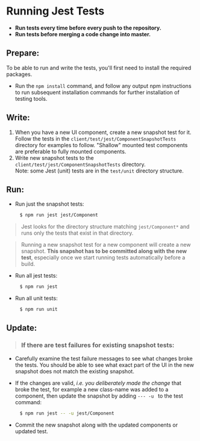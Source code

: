 # Running Jest Tests

* **Run tests every time before every push to the repository.**
* **Run tests before merging a code change into master.**

## Prepare:

To be able to run and write the tests, you'll first need to install the required packages.  

* Run the ```npm install``` command, and follow 
any output npm instructions to run subsequent installation commands for further installation of testing tools.

## Write:

1.  When you have a new UI component, create a new snapshot test for it.  Follow the tests in the 
```client/test/jest/ComponentSnapshotTests``` directory for examples to follow.  "Shallow" mounted test components 
are preferable to fully mounted components.
2. Write new snapshot tests to the ```client/test/jest/ComponentSnapshotTests``` directory.  
Note: some Jest (unit) tests are in the ```test/unit``` directory structure.

## Run:

* Run just the snapshot tests: 
```bash
     $ npm run jest jest/Component
```
> Jest looks for the directory structure matching ```jest/Component*``` and runs only the tests that exist in that directory.

> Running a new snapshot test for a new component will create a new snapshot.  **This snapshot has to be committed along
with the new test**, especially once we start running tests automatically before a build.

*  Run all jest tests:
```bash
     $ npm run jest
```
* Run all unit tests:
```bash
     $ npm run unit
```

## Update:

>### If there are test failures for existing snapshot tests:

* Carefully examine the test failure messages to see what changes broke the tests.  You should be able to see 
what exact part of the UI in the new snapshot does not match the existing snapshot.

* If the changes are valid, _i.e. you deliberately made the change_ that broke the test, for example a new class-name was added to a component, 
then update the snapshot by adding ```--- -u ``` to the test command:

```bash
     $ npm run jest -- -u jest/Component
```

* Commit the new snapshot along with the updated components or updated test.



